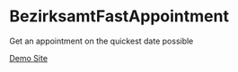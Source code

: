 # BezirksamtFastAppointment

Get an appointment on the quickest date possible

[Demo Site](http://bezirksamtappointment.azurewebsites.net/)

